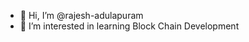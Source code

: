- 👋 Hi, I’m @rajesh-adulapuram
- 👀 I’m interested in learning  Block Chain Development


<!---
rajesh-adulapuram/rajesh-adulapuram is a ✨ special ✨ repository because its `README.md` (this file) appears on your GitHub profile.
You can click the Preview link to take a look at your changes.
--->
